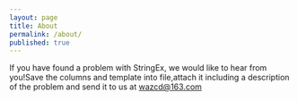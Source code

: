 ```yaml
---
layout: page
title: About
permalink: /about/
published: true
---
```

If you have found a problem with StringEx, we would like to hear from you!Save the columns and template into file,attach it including a description of the problem and send it to us at [ wazcd@163.com](mailto:wazcd@163.com)


